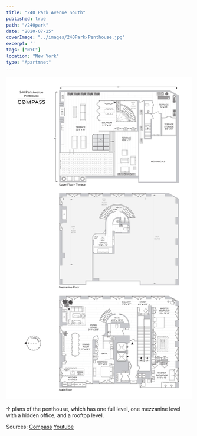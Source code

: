 ```yaml
---
title: "240 Park Avenue South"
published: true
path: "/240park"
date: "2020-07-25"
coverImage: "../images/240Park-Penthouse.jpg"
excerpt: ''
tags: ["NYC"]
location: "New York"
type: "Apartmnet"
---
```


![penthouse](../images/240Park-Penthouse.jpg)

&#8593; plans of the penthouse, which has one full level, one mezzanine level with a hidden office, and a rooftop level.

Sources: [Compass](https://www.compass.com/listing/240-park-avenue-south-unit-ph-manhattan-ny-10003/304915172393261041/) [Youtube](https://youtu.be/-V3DHyTG9uU)